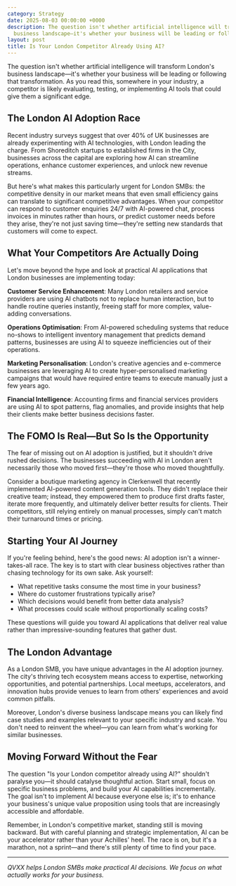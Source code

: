 ```yaml
---
category: Strategy
date: 2025-08-03 00:00:00 +0000
description: The question isn't whether artificial intelligence will transform London's
  business landscape—it's whether your business will be leading or following...
layout: post
title: Is Your London Competitor Already Using AI?
---
```


The question isn't whether artificial intelligence will transform London's business landscape—it's whether your business will be leading or following that transformation. As you read this, somewhere in your industry, a competitor is likely evaluating, testing, or implementing AI tools that could give them a significant edge.

## The London AI Adoption Race

Recent industry surveys suggest that over 40% of UK businesses are already experimenting with AI technologies, with London leading the charge. From Shoreditch startups to established firms in the City, businesses across the capital are exploring how AI can streamline operations, enhance customer experiences, and unlock new revenue streams.

But here's what makes this particularly urgent for London SMBs: the competitive density in our market means that even small efficiency gains can translate to significant competitive advantages. When your competitor can respond to customer enquiries 24/7 with AI-powered chat, process invoices in minutes rather than hours, or predict customer needs before they arise, they're not just saving time—they're setting new standards that customers will come to expect.

## What Your Competitors Are Actually Doing

Let's move beyond the hype and look at practical AI applications that London businesses are implementing today:

**Customer Service Enhancement**: Many London retailers and service providers are using AI chatbots not to replace human interaction, but to handle routine queries instantly, freeing staff for more complex, value-adding conversations.

**Operations Optimisation**: From AI-powered scheduling systems that reduce no-shows to intelligent inventory management that predicts demand patterns, businesses are using AI to squeeze inefficiencies out of their operations.

**Marketing Personalisation**: London's creative agencies and e-commerce businesses are leveraging AI to create hyper-personalised marketing campaigns that would have required entire teams to execute manually just a few years ago.

**Financial Intelligence**: Accounting firms and financial services providers are using AI to spot patterns, flag anomalies, and provide insights that help their clients make better business decisions faster.

## The FOMO Is Real—But So Is the Opportunity

The fear of missing out on AI adoption is justified, but it shouldn't drive rushed decisions. The businesses succeeding with AI in London aren't necessarily those who moved first—they're those who moved thoughtfully.

Consider a boutique marketing agency in Clerkenwell that recently implemented AI-powered content generation tools. They didn't replace their creative team; instead, they empowered them to produce first drafts faster, iterate more frequently, and ultimately deliver better results for clients. Their competitors, still relying entirely on manual processes, simply can't match their turnaround times or pricing.

## Starting Your AI Journey

If you're feeling behind, here's the good news: AI adoption isn't a winner-takes-all race. The key is to start with clear business objectives rather than chasing technology for its own sake. Ask yourself:

- What repetitive tasks consume the most time in your business?
- Where do customer frustrations typically arise?
- Which decisions would benefit from better data analysis?
- What processes could scale without proportionally scaling costs?

These questions will guide you toward AI applications that deliver real value rather than impressive-sounding features that gather dust.

## The London Advantage

As a London SMB, you have unique advantages in the AI adoption journey. The city's thriving tech ecosystem means access to expertise, networking opportunities, and potential partnerships. Local meetups, accelerators, and innovation hubs provide venues to learn from others' experiences and avoid common pitfalls.

Moreover, London's diverse business landscape means you can likely find case studies and examples relevant to your specific industry and scale. You don't need to reinvent the wheel—you can learn from what's working for similar businesses.

## Moving Forward Without the Fear

The question "Is your London competitor already using AI?" shouldn't paralyse you—it should catalyse thoughtful action. Start small, focus on specific business problems, and build your AI capabilities incrementally. The goal isn't to implement AI because everyone else is; it's to enhance your business's unique value proposition using tools that are increasingly accessible and affordable.

Remember, in London's competitive market, standing still is moving backward. But with careful planning and strategic implementation, AI can be your accelerator rather than your Achilles' heel. The race is on, but it's a marathon, not a sprint—and there's still plenty of time to find your pace.

---

*QVXX helps London SMBs make practical AI decisions. We focus on what actually works for your business.*